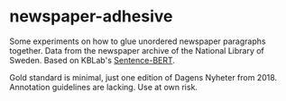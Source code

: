 # newspaper-adhesive
Some experiments on how to glue unordered newspaper paragraphs together. Data from the newspaper archive of the National Library of Sweden. Based on KBLab's [Sentence-BERT](https://huggingface.co/KBLab/sentence-bert-swedish-cased).

Gold standard is minimal, just one edition of Dagens Nyheter from 2018. Annotation guidelines are lacking. Use at own risk.

